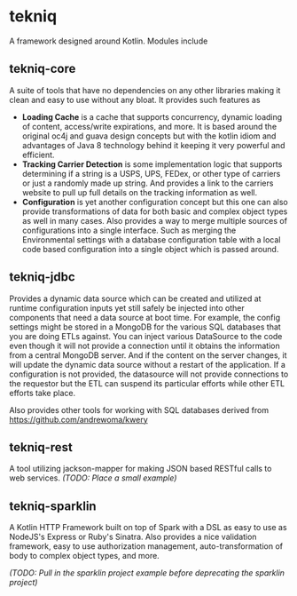 # tekniq
A framework designed around Kotlin. Modules include

## tekniq-core
A suite of tools that have no dependencies on any other libraries making
it clean and easy to use without any bloat. It provides such features as

* **Loading Cache** is a cache that supports concurrency, dynamic loading
of content, access/write expirations, and more. It is based around the
original oc4j and guava design concepts but with the kotlin idiom and
advantages of Java 8 technology behind it keeping it very powerful and
efficient.
* **Tracking Carrier Detection** is some implementation logic that
supports determining if a string is a USPS, UPS, FEDex, or other type of
carriers or just a randomly made up string. And provides a link to the
carriers website to pull up full details on the tracking information as
well.
* **Configuration** is yet another configuration concept but this one can
also provide transformations of data for both basic and complex object
types as well in many cases. Also provides a way to merge multiple
sources of configurations into a single interface. Such as merging the
Environmental settings with a database configuration table with a local
code based configuration into a single object which is passed around.

## tekniq-jdbc
Provides a dynamic data source which can be created and utilized at
runtime configuration inputs yet still safely be injected into other
components that need a data source at boot time. For example, the config
settings might be stored in a MongoDB for the various SQL databases that
you are doing ETLs against. You can inject various DataSource to the
code even though it will not provide a connection until it obtains the
information from a central MongoDB server. And if the content on the
server changes, it will update the dynamic data source without a restart
of the application. If a configuration is not provided, the datasource
will not provide connections to the requestor but the ETL can suspend
its particular efforts while other ETL efforts take place.

Also provides other tools for working with SQL databases derived from
https://github.com/andrewoma/kwery

## tekniq-rest
A tool utilizing jackson-mapper for making JSON based RESTful calls to
web services. _(TODO: Place a small example)_

## tekniq-sparklin
A Kotlin HTTP Framework built on top of Spark with a DSL as easy to use
as NodeJS's Express or Ruby's Sinatra. Also provides a nice validation
framework, easy to use authorization management, auto-transformation of
body to complex object types, and more.

_(TODO: Pull in the sparklin project example before deprecating the
sparklin project)_
